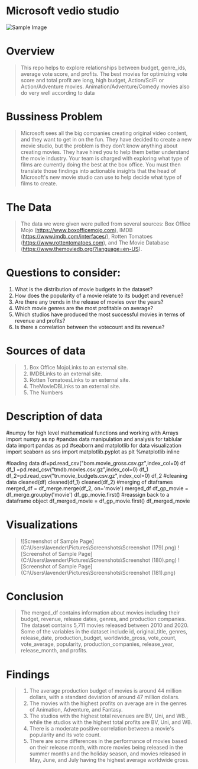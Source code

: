 # Microsoft vedio studio
![Sample Image](https://cdn.neowin.com/news/images/uploaded/2018/08/1533213049_artboard_5_wt_story.jpg)

# Overview
> This repo helps to explore relationships between budget, genre_ids, average vote score, and profits. The best movies for optimizing vote score and total profit are long, high budget, Action/SciFi or Action/Adventure movies. Animation/Adventure/Comedy movies also do very well according to data
# Bussiness Problem
> Microsoft sees all the big companies creating original video content, and they want to get in on the fun. They have decided to create a new movie studio, but the problem is they don’t know anything about creating movies. They have hired you to help them better understand the movie industry. Your team is charged with exploring what type of films are currently doing the best at the box office. You must then translate those findings into actionable insights that the head of Microsoft's new movie studio can use to help decide what type of films to create.
# The Data
> The data we were given were pulled from several sources: Box Office Mojo (https://www.boxofficemojo.com), IMDB (https://www.imdb.com/interfaces/), Rotten Tomatoes (https://www.rottentomatoes.com), and The Movie Database (https://www.themoviedb.org/?language=en-US).
# Questions to consider:
1. What is the distribution of movie budgets in the dataset?
2. How does the popularity of a movie relate to its budget and revenue?
3. Are there any trends in the release of movies over the years?
4. Which movie genres are the most profitable on average?
5. Which studios have produced the most successful movies in terms of revenue and profits?
6. Is there a correlation between the votecount and its revenue?
# Sources of data
> 1. Box Office MojoLinks to an external site.
> 2. IMDBLinks to an external site.
> 3. Rotten TomatoesLinks to an external site.
> 4. TheMovieDBLinks to an external site.
> 5. The Numbers
# Description of data
#numpy for high level mathematical functions and working with Arrays
import numpy as np
#pandas data manipulation and analysis for tablular data
import pandas as pd
#seaborn and matplotlib for data visualization
import seaborn as sns
import matplotlib.pyplot as plt
%matplotlib inline

#loading data
df=pd.read_csv("bom.movie_gross.csv.gz",index_col=0)
df
df_1 =pd.read_csv("tmdb.movies.csv.gz",index_col=0)
df_1
df_2=pd.read_csv("tn.movie_budgets.csv.gz",index_col=0)
df_2
#cleaning data
cleaned(df)
cleaned(df_1)
cleaned(df_2)
#merging of dtaframes
merged_df = df_merge.merge(df_2, on='movie')
merged_df
df_gp_movie = df_merge.groupby('movie')
df_gp_movie.first()
#reassign back to a dataframe object
df_merged_movie = df_gp_movie.first()
df_merged_movie
# Visualizations
> ![Screenshot of Sample Page](C:\Users\lavender\Pictures\Screenshots\Screenshot (179).png)
> ![Screenshot of Sample Page](C:\Users\lavender\Pictures\Screenshots\Screenshot (180).png)
> ![Screenshot of Sample Page](C:\Users\lavender\Pictures\Screenshots\Screenshot (181).png)
# Conclusion
> The merged_df contains information about movies including their budget, revenue, release dates, genres, and production companies. The dataset contains 5,711 movies released between 2010 and 2020. Some of the variables in the dataset include id, original_title, genres, release_date, production_budget, worldwide_gross, vote_count, vote_average, popularity, production_companies, release_year, release_month, and profits.
# Findings
> 1.  The average production budget of movies is around 44 million dollars, with a standard deviation of around 47 million dollars.
> 2. The movies with the highest profits on average are in the genres of Animation, Adventure, and Fantasy.
> 3. The studios with the highest total revenues are BV, Uni, and WB., while the studios with the highest total profits are BV, Uni, and WB.
> 4. There is a moderate positive correlation between a movie's popularity and its vote count.
> 5. There are some differences in the performance of movies based on their release month, with more movies being released in the summer months and the holiday season,  and movies released in May, June, and July having the highest average worldwide gross.


